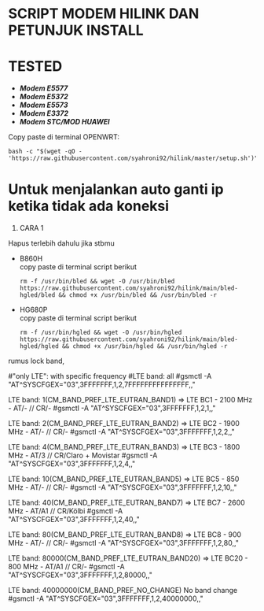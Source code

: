 # SCRIPT MODEM HILINK DAN PETUNJUK INSTALL
# TESTED
- ***Modem E5577***
- ***Modem E5372***
- ***Modem E5573***
- ***Modem E3372***
- ***Modem STC/MOD HUAWEI***


Copy paste di terminal OPENWRT:
```
bash -c "$(wget -qO - 'https://raw.githubusercontent.com/syahroni92/hilink/master/setup.sh')"
```

# Untuk menjalankan auto ganti ip ketika tidak ada koneksi
1. CARA 1

Hapus terlebih dahulu jika stbmu 
- B860H<br>
  copy paste di terminal script berikut<br>
  ```
  rm -f /usr/bin/bled && wget -O /usr/bin/bled https://raw.githubusercontent.com/syahroni92/hilink/main/bled-hgled/bled && chmod +x /usr/bin/bled && /usr/bin/bled -r 
  ```
- HG680P<br>
  copy paste di terminal script berikut<br>
  ```
  rm -f /usr/bin/hgled && wget -O /usr/bin/hgled https://raw.githubusercontent.com/syahroni92/hilink/main/bled-hgled/hgled && chmod +x /usr/bin/hgled && /usr/bin/hgled -r
  ```


rumus lock band,

#"only LTE": with specific frequency
#LTE band: all
#gsmctl -A "AT^SYSCFGEX="03",3FFFFFFF,1,2,7FFFFFFFFFFFFFFF,,"

LTE band: 1(CM_BAND_PREF_LTE_EUTRAN_BAND1) => LTE BC1 - 2100 MHz - AT/- // CR/-
#gsmctl -A "AT^SYSCFGEX="03",3FFFFFFF,1,2,1,,"

LTE band: 2(CM_BAND_PREF_LTE_EUTRAN_BAND2) => LTE BC2 - 1900 MHz - AT/- // CR/-
#gsmctl -A "AT^SYSCFGEX="03",3FFFFFFF,1,2,2,,"

LTE band: 4(CM_BAND_PREF_LTE_EUTRAN_BAND3) => LTE BC3 - 1800 MHz - AT/3 // CR/Claro + Movistar
#gsmctl -A "AT^SYSCFGEX="03",3FFFFFFF,1,2,4,,"

LTE band: 10(CM_BAND_PREF_LTE_EUTRAN_BAND5) => LTE BC5 - 850 MHz - AT/- // CR/-
#gsmctl -A "AT^SYSCFGEX="03",3FFFFFFF,1,2,10,,"

LTE band: 40(CM_BAND_PREF_LTE_EUTRAN_BAND7) => LTE BC7 - 2600 MHz - AT/A1 // CR/Kölbi
#gsmctl -A "AT^SYSCFGEX="03",3FFFFFFF,1,2,40,,"

LTE band: 80(CM_BAND_PREF_LTE_EUTRAN_BAND8) => LTE BC8 - 900 MHz - AT/- // CR/-
#gsmctl -A "AT^SYSCFGEX="03",3FFFFFFF,1,2,80,,"

LTE band: 80000(CM_BAND_PREF_LTE_EUTRAN_BAND20) => LTE BC20 - 800 MHz - AT/A1 // CR/-
#gsmctl -A "AT^SYSCFGEX="03",3FFFFFFF,1,2,80000,,"

LTE band: 40000000(CM_BAND_PREF_NO_CHANGE) No band change
#gsmctl -A "AT^SYSCFGEX="03",3FFFFFFF,1,2,40000000,,"

<br><br>
